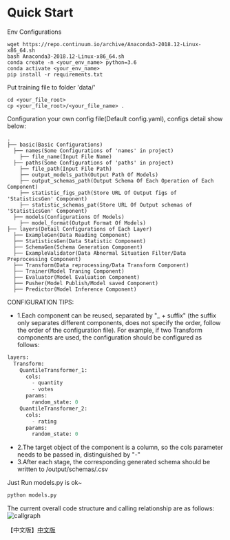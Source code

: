 
# Quick Start

Env Configurations
```shell
wget https://repo.continuum.io/archive/Anaconda3-2018.12-Linux-x86_64.sh
bash Anaconda3-2018.12-Linux-x86_64.sh
conda create -n <your_env_name> python=3.6
conda activate <your_env_name>
pip install -r requirements.txt
```

Put training file to folder 'data/'
```shell
cd <your_file_root>
cp <your_file_root>/<your_file_name> .
```

Configuration your own config file(Default config.yaml), configs detail show below:
```shell
.
├── basic(Basic Configurations)
  ├── names(Some Configurations of 'names' in project)
    ├── file_name(Input File Name)
  ├── paths(Some Configurations of 'paths' in project)
    ├── file_path(Input File Path)
    ├── output_models_path(Output Path Of Models)
    ├── output_schemas_path(Output Schema Of Each Operation of Each Component)
    ├── statistic_figs_path(Store URL Of Output figs of 'StatisticsGen' Component)
    ├── statistic_schemas_pat(Store URL Of Output schemas of 'StatisticsGen' Component)
  ├── models(Configurations Of Models)
    ├── model_format(Output Format Of Models)
├── layers(Detail Configurations of Each Layer)
  ├── ExampleGen(Data Reading Component)
  ├── StatisticsGen(Data Statistic Component)
  ├── SchemaGen(Schema Generation Component)
  ├── ExampleValidator(Data Abnormal Situation Filter/Data Preprocessing Component)
  ├── Transform(Data reprocessing/Data Transform Component)
  ├── Trainer(Model Traning Component)
  ├── Evaluator(Model Evaluation Component)
  ├── Pusher(Model Publish/Model saved Component)
  ├── Predictor(Model Inference Component)
```

CONFIGURATION TIPS:
+ 1.Each component can be reused, separated by "_ + suffix" (the suffix only separates different components, does not specify the order, follow the order of the configuration file). For example, if two Transform components are used, the configuration should be configured as follows:

```python
layers:
  Transform:
    QuantileTransformer_1:
      cols:
        - quantity
        - votes
      params:
        random_state: 0
    QuantileTransformer_2:
      cols:
        - rating
      params:
        random_state: 0

```
+ 2.The target object of the component is a column, so the cols parameter needs to be passed in, distinguished by "-"
+ 3.After each stage, the corresponding generated schema should be written to /output/schemas/<component>.csv

Just Run models.py is ok~
```python
python models.py
```

The current overall code structure and calling relationship are as follows:
![callgraph](./callgraph/pycallgraph.png)

【中文版】[中文版](http://git.shopeefood-algo.i.toc-foody.shopee.io/algosenate/colosseum/-/blob/dev/dev/jiawei/README_CN.md)
